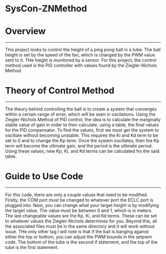 # SysCon-ZNMethod

# Overview
--------------------------
This project looks to control the height of a ping pong ball in a tube. The ball height is set by the speed of the fan, which is changed by the PWM value sent to it. THe height is monitored by a sensor. For this project, the control method used is the PID controller with values found by the Ziegler-Nichols Method.

# Theory of Control Method
--------------------------
The theory behind controlling the ball is to create a system that converges within a certain range of error, which will be seen in oscilations.
Using the Ziegler-Nichols Method of PID control, the idea is to calculate the marginally stable value of gain in order to then calculate, using a table, the final values for the PID compensator. To find the values, first we must get the system to oscillate without becoming unstable. This requires the Ki and Kd term to be set to 0 and to change the Kp term. Once the system oscillates, then the Kp term will become the ultimate gain, and the period is the ultimate period. Using these values, new Kp, Ki, and Kd terms can be calculated fro the said table.

# Guide to Use Code
--------------------------
For this code, there are only a couple values that need to be modified. Firstly, the COM port must be changed to whatever port the ECLC port is plugged into. Next, you can change what your target height is by modifying the target value. The value must be between 0 and 1, which is in meters. The last changeable values are the Kp, Ki, and Kd terms. These can be set to whatever values the Ziegler-Nichols determines for you. Beyond this, all the associated files must be in the same directory and it will work without issue. THe only other tag I will note is that if the ball is banging against either the top or bottom, you can adjust the PWM bounds in the setpwm code. The bottom of the tube is the second if statement, and the top of the tube is the first statement.
